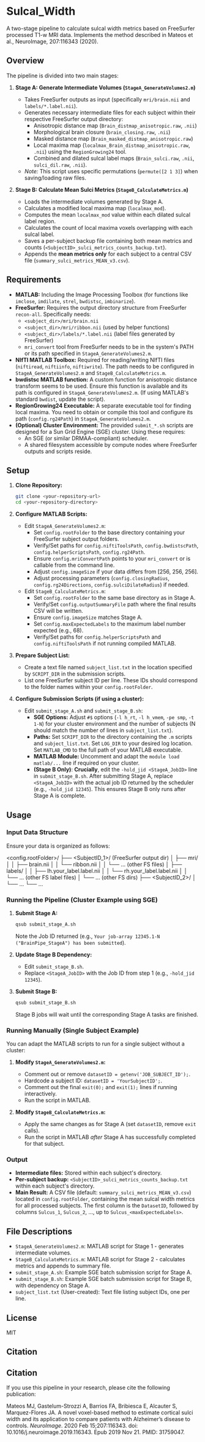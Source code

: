 # Sulcal_Width
A two-stage pipeline to calculate sulcal width metrics based on FreeSurfer processed T1-w MRI data. Implements the method described in Mateos et al., NeuroImage, 207:116343 (2020).


## Overview

The pipeline is divided into two main stages:

1.  **Stage A: Generate Intermediate Volumes (`StageA_GenerateVolumes2.m`)**
    * Takes FreeSurfer outputs as input (specifically `mri/brain.nii` and `labels/*.label.nii`).
    * Generates necessary intermediate files for each subject within their respective FreeSurfer output directory:
        * Anisotropic distance map (`Brain_distmap_anisotropic.raw`, `.nii`)
        * Morphological brain closure (`brain_closing.raw`, `.nii`)
        * Masked distance map (`Brain_masked_distmap_anisotropic.raw`)
        * Local maxima map (`localmax_Brain_distmap_anisotropic.raw`, `.nii`) using the `RegionGrowing24` tool.
        * Combined and dilated sulcal label maps (`Brain_sulci.raw`, `.nii`, `sulci_dil.raw`, `.nii`).
    * *Note:* This script uses specific permutations (`permute([2 1 3]`) when saving/loading raw files.

2.  **Stage B: Calculate Mean Sulci Metrics (`StageB_CalculateMetrics.m`)**
    * Loads the intermediate volumes generated by Stage A.
    * Calculates a modified local maxima map (`localmax_mod`).
    * Computes the mean `localmax_mod` value within each dilated sulcal label region.
    * Calculates the count of local maxima voxels overlapping with each sulcal label.
    * Saves a per-subject backup file containing both mean metrics and counts (`<SubjectID>_sulci_metrics_counts_backup.txt`).
    * Appends the **mean metrics only** for each subject to a central CSV file (`summary_sulci_metrics_MEAN_v3.csv`).

## Requirements

* **MATLAB:** Including the Image Processing Toolbox (for functions like `imclose`, `imdilate`, `strel`, `bwdistsc`, `imbinarize`).
* **FreeSurfer:** Requires the output directory structure from FreeSurfer `recon-all`. Specifically needs:
    * `<subject_dir>/mri/brain.nii`
    * `<subject_dir>/mri/ribbon.nii` (used by helper functions)
    * `<subject_dir>/labels/*.label.nii` (label files generated by FreeSurfer)
    * `mri_convert` tool from FreeSurfer needs to be in the system's PATH or its path specified in `StageA_GenerateVolumes2.m`.
* **NIfTI MATLAB Toolbox:** Required for reading/writing NIfTI files (`niftiread`, `niftiinfo`, `niftiwrite`). The path needs to be configured in `StageA_GenerateVolumes2.m` and `StageB_CalculateMetrics.m`.
* **bwdistsc MATLAB function:** A custom function for anisotropic distance transform seems to be used. Ensure this function is available and its path is configured in `StageA_GenerateVolumes2.m`. (If using MATLAB's standard `bwdist`, update the script).
* **RegionGrowing24 Executable:** A separate executable tool for finding local maxima. You need to obtain or compile this tool and configure its path (`config.rg24Path`) in `StageA_GenerateVolumes2.m`.
* **(Optional) Cluster Environment:** The provided `submit_*.sh` scripts are designed for a Sun Grid Engine (SGE) cluster. Using these requires:
    * An SGE (or similar DRMAA-compliant) scheduler.
    * A shared filesystem accessible by compute nodes where FreeSurfer outputs and scripts reside.

## Setup

1.  **Clone Repository:**
    ```bash
    git clone <your-repository-url>
    cd <your-repository-directory>
    ```
2.  **Configure MATLAB Scripts:**
    * Edit `StageA_GenerateVolumes2.m`:
        * Set `config.rootFolder` to the base directory containing your FreeSurfer subject output folders.
        * Verify/Set paths for `config.niftiToolsPath`, `config.bwdistscPath`, `config.helperScriptsPath`, `config.rg24Path`.
        * Ensure `config.mriConvertPath` points to your `mri_convert` or is callable from the command line.
        * Adjust `config.imageSize` if your data differs from [256, 256, 256].
        * Adjust processing parameters (`config.closingRadius`, `config.rg24Directions`, `config.sulciDilateRadius`) if needed.
    * Edit `StageB_CalculateMetrics.m`:
        * Set `config.rootFolder` to the same base directory as in Stage A.
        * Verify/Set `config.outputSummaryFile` path where the final results CSV will be written.
        * Ensure `config.imageSize` matches Stage A.
        * Set `config.maxExpectedLabels` to the maximum label number expected (e.g., 68).
        * Verify/Set paths for `config.helperScriptsPath` and `config.niftiToolsPath` if not running compiled MATLAB.

3.  **Prepare Subject List:**
    * Create a text file named `subject_list.txt` in the location specified by `SCRIPT_DIR` in the submission scripts.
    * List one FreeSurfer subject ID per line. These IDs should correspond to the folder names within your `config.rootFolder`.

4.  **Configure Submission Scripts (if using a cluster):**
    * Edit `submit_stage_A.sh` and `submit_stage_B.sh`:
        * **SGE Options:** Adjust `#$` options (`-l h_rt`, `-l h_vmem`, `-pe smp`, `-t 1-N`) for your cluster environment and the number of subjects (N should match the number of lines in `subject_list.txt`).
        * **Paths:** Set `SCRIPT_DIR` to the directory containing the `.m` scripts and `subject_list.txt`. Set `LOG_DIR` to your desired log location. Set `MATLAB_CMD` to the full path of your MATLAB executable.
        * **MATLAB Module:** Uncomment and adapt the `module load matlab/...` line if required on your cluster.
        * **(Stage B Only)**: **Crucially**, edit the `-hold_jid <StageA_JobID>` line in `submit_stage_B.sh`. After submitting Stage A, replace `<StageA_JobID>` with the actual job ID returned by the scheduler (e.g., `-hold_jid 12345`). This ensures Stage B only runs after Stage A is complete.

## Usage

### Input Data Structure

Ensure your data is organized as follows:

<config.rootFolder>/
├── <SubjectID_1>/  (FreeSurfer output dir)
│   ├── mri/
│   │   ├── brain.nii
│   │   └── ribbon.nii
│   │   └── ... (other FS files)
│   ├── labels/
│   │   ├── lh.your_label.label.nii
│   │   └── rh.your_label.label.nii
│   │   └── ... (other FS label files)
│   └── ... (other FS dirs)
├── <SubjectID_2>/
│   └── ...
└── ...


### Running the Pipeline (Cluster Example using SGE)

1.  **Submit Stage A:**
    ```bash
    qsub submit_stage_A.sh
    ```
    Note the Job ID returned (e.g., `Your job-array 12345.1-N ("BrainPipe_StageA") has been submitted`).

2.  **Update Stage B Dependency:**
    * Edit `submit_stage_B.sh`.
    * Replace `<StageA_JobID>` with the Job ID from step 1 (e.g., `-hold_jid 12345`).

3.  **Submit Stage B:**
    ```bash
    qsub submit_stage_B.sh
    ```
    Stage B jobs will wait until the corresponding Stage A tasks are finished.

### Running Manually (Single Subject Example)

You can adapt the MATLAB scripts to run for a single subject without a cluster:

1.  **Modify `StageA_GenerateVolumes2.m`:**
    * Comment out or remove `datasetID = getenv('JOB_SUBJECT_ID');`.
    * Hardcode a subject ID: `datasetID = 'YourSubjectID';`.
    * Comment out the final `exit(0);` and `exit(1);` lines if running interactively.
    * Run the script in MATLAB.

2.  **Modify `StageB_CalculateMetrics.m`:**
    * Apply the same changes as for Stage A (set `datasetID`, remove `exit` calls).
    * Run the script in MATLAB *after* Stage A has successfully completed for that subject.

### Output

* **Intermediate files:** Stored within each subject's directory.
* **Per-subject backup:** `<SubjectID>_sulci_metrics_counts_backup.txt` within each subject's directory.
* **Main Result:** A CSV file (default: `summary_sulci_metrics_MEAN_v3.csv`) located in `config.rootFolder`, containing the mean sulcal width metrics for all processed subjects. The first column is the `DatasetID`, followed by columns `Sulcus_1`, `Sulcus_2`, ..., up to `Sulcus_<maxExpectedLabels>`.

## File Descriptions

* `StageA_GenerateVolumes2.m`: MATLAB script for Stage 1 - generates intermediate volumes.
* `StageB_CalculateMetrics.m`: MATLAB script for Stage 2 - calculates metrics and appends to summary file.
* `submit_stage_A.sh`: Example SGE batch submission script for Stage A.
* `submit_stage_B.sh`: Example SGE batch submission script for Stage B, with dependency on Stage A.
* `subject_list.txt` (User-created): Text file listing subject IDs, one per line.

## License

MIT

## Citation

## Citation

If you use this pipeline in your research, please cite the following publication:

Mateos MJ, Gastelum-Strozzi A, Barrios FA, Bribiesca E, Alcauter S, Marquez-Flores JA. A novel voxel-based method to estimate cortical sulci width and its application to compare patients with Alzheimer’s disease to controls. *NeuroImage*. 2020 Feb 15;207:116343. doi: 10.1016/j.neuroimage.2019.116343. Epub 2019 Nov 21. PMID: 31759047.
